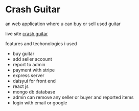 

# Crash Guitar
an web application where u can buy or sell used guitar

live site
[crash guitar](https://crash-guitar.web.app/)

features and techonologies i used
- buy guitar
- add seller account
- report to admin
- payment with stripe
- express server
- daisyui for front end
- react js
- mongo db database
- admin can remove any seller or buyer and reported items
- login with email or google
